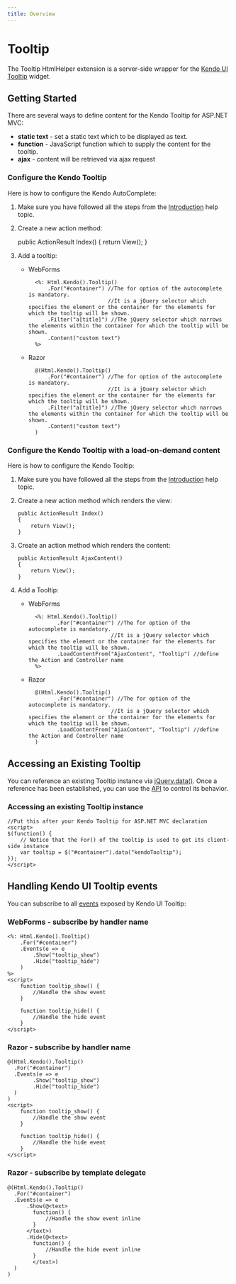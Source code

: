 ```yaml
---
title: Overview
---
```


# Tooltip

The Tooltip HtmlHelper extension is a server-side wrapper for the [Kendo UI Tooltip](/api/web/tooltip) widget.

## Getting Started

There are several ways to define content for the Kendo Tooltip for ASP.NET MVC:

*   **static text** - set a static text which to be displayed as text.
*   **function** - JavaScript function which to supply the content for the tooltip.
*   **ajax** - content will be retrieved via ajax request

### Configure the Kendo Tooltip

Here is how to configure the Kendo AutoComplete:

 1.  Make sure you have followed all the steps from the [Introduction](/using-kendo-with/aspnet-mvc/introduction) help topic.
 2.  Create a new action method:

        public ActionResult Index()
        {
            return View();
        }
 3.  Add a tooltip:
     - WebForms

             <%: Html.Kendo().Tooltip()
                 .For("#container") //The for option of the autocomplete is mandatory.
                                    //It is a jQuery selector which specifies the element or the container for the elements for which the tooltip will be shown.
                 .Filter("a[title]") //The jQuery selector which narrows the elements within the container for which the tooltip will be shown.
                 .Content("custom text")
             %>
     - Razor

             @(Html.Kendo().Tooltip()
                 .For("#container") //The for option of the autocomplete is mandatory.
                                    //It is a jQuery selector which specifies the element or the container for the elements for which the tooltip will be shown.
                 .Filter("a[title]") //The jQuery selector which narrows the elements within the container for which the tooltip will be shown.
                 .Content("custom text")
             )

### Configure the Kendo Tooltip with a load-on-demand content

Here is how to configure the Kendo Tooltip:

1.  Make sure you have followed all the steps from the [Introduction](/using-kendo-with/aspnet-mvc/introduction) help topic.

2.  Create a new action method which renders the view:

        public ActionResult Index()
        {
            return View();
        }
3.  Create an action method which renders the content:

        public ActionResult AjaxContent()
        {
            return View();
        }
4.  Add a Tooltip:
    - WebForms

            <%: Html.Kendo().Tooltip()
                   .For("#container") //The for option of the autocomplete is mandatory.
                                    //It is a jQuery selector which specifies the element or the container for the elements for which the tooltip will be shown.
                   .LoadContentFrom("AjaxContent", "Tooltip") //define the Action and Controller name
            %>
    - Razor

            @(Html.Kendo().Tooltip()
                   .For("#container") //The for option of the autocomplete is mandatory.
                                    //It is a jQuery selector which specifies the element or the container for the elements for which the tooltip will be shown.
                   .LoadContentFrom("AjaxContent", "Tooltip") //define the Action and Controller name
            )

## Accessing an Existing Tooltip

You can reference an existing Tooltip instance via [jQuery.data()](http://api.jquery.com/jQuery.data/).
Once a reference has been established, you can use the [API](/api/web/tooltip#methods) to control its behavior.

### Accessing an existing Tooltip instance

    //Put this after your Kendo Tooltip for ASP.NET MVC declaration
    <script>
    $(function() {
        // Notice that the For() of the tooltip is used to get its client-side instance
        var tooltip = $("#container").data("kendoTooltip");
    });
    </script>


## Handling Kendo UI Tooltip events

You can subscribe to all [events](/api/web/tooltip#events) exposed by Kendo UI Tooltip:

### WebForms - subscribe by handler name

    <%: Html.Kendo().Tooltip()
        .For("#container")
        .Events(e => e
            .Show("tooltip_show")
            .Hide("tooltip_hide")
        )
    %>
    <script>
        function tooltip_show() {
            //Handle the show event
        }

        function tooltip_hide() {
            //Handle the hide event
        }
    </script>


### Razor - subscribe by handler name

    @(Html.Kendo().Tooltip()
      .For("#container")
      .Events(e => e
            .Show("tooltip_show")
            .Hide("tooltip_hide")
      )
    )
    <script>
        function tooltip_show() {
            //Handle the show event
        }

        function tooltip_hide() {
            //Handle the hide event
        }
    </script>


### Razor - subscribe by template delegate

    @(Html.Kendo().Tooltip()
      .For("#container")
      .Events(e => e
          .Show(@<text>
            function() {
                //Handle the show event inline
            }
          </text>)
          .Hide(@<text>
            function() {
                //Handle the hide event inline
            }
            </text>)
      )
    )

